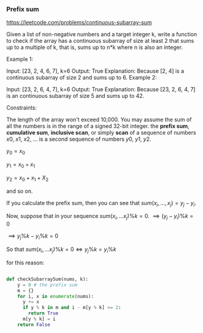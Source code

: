### Prefix sum
https://leetcode.com/problems/continuous-subarray-sum

Given a list of non-negative numbers and a target integer k, write a function to check if the array has a continuous subarray of size at least 2 that sums up to a multiple of k, that is, sums up to n*k where n is also an integer.

 

Example 1:

Input: [23, 2, 4, 6, 7],  k=6
Output: True
Explanation: Because [2, 4] is a continuous subarray of size 2 and sums up to 6.
Example 2:

Input: [23, 2, 6, 4, 7],  k=6
Output: True
Explanation: Because [23, 2, 6, 4, 7] is an continuous subarray of size 5 and sums up to 42.
 

Constraints:

The length of the array won't exceed 10,000.
You may assume the sum of all the numbers is in the range of a signed 32-bit integer.
the **prefix sum**, **cumulative sum**, **inclusive scan**, or simply **scan** of a sequence of numbers *x*0, *x*1, *x*2, ... is a second sequence of numbers *y*0, *y*1, *y*2.

$y_0 = x_0$

$y_1 = x_0 + x_1$

$y_2 = x_0 + x_1 + X_2$

and so on.

If you calculate the prefix sum, then you can see that $sum(x_i,...,x_j) = y_j - y_i$.

Now, suppose that in your sequence $sum(x_i,...x_j) \% k = 0$.
$\implies (y_j - y_i) \%k = 0$

$\implies y_j \%k - y_i \%k = 0$

So that $sum(x_i,...x_j) \% k = 0\iff y_j \% k = y_i \% k$

for this reason:

```python

def checkSubarraySum(nums, k):
    y = 0 # the prefix sum
    m = {}
    for i, x in enumerate(nums):
      y += x				
      if y % k in m and i - m[y % k] >= 2: 
        return True  
      m[y % k] = i
    return False
```


